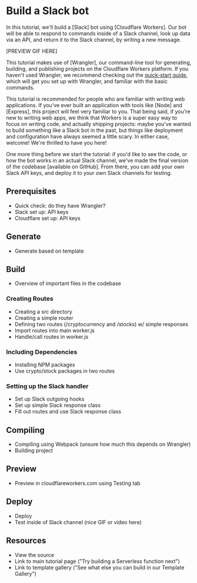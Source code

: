 # Build a Slack bot

In this tutorial, we'll build a [Slack] bot using [Cloudflare Workers]. Our bot will be able to respond to commands inside of a Slack channel, look up data via an API, and return it to the Slack channel, by writing a new message.

[PREVIEW GIF HERE]

This tutorial makes use of [Wrangler], our command-line tool for generating, building, and publishing projects on the Cloudflare Workers platform. If you haven't used Wrangler, we recommend checking out the [quick-start guide](../), which will get you set up with Wrangler, and familiar with the basic commands.

This tutorial is recommended for people who are familiar with writing web applications. If you've ever built an application with tools like [Node] and [Express], this project will feel very familiar to you. That being said, if you're new to writing web apps, we think that Workers is a super easy way to focus on writing code, and actually shipping projects: maybe you've wanted to build something like a Slack bot in the past, but things like deployment and configuration have always seemed a little scary. In either case, welcome! We're thrilled to have you here!

One more thing before we start the tutorial: if you'd like to see the code, or how the bot works in an actual Slack channel, we've made the final version of the codebase [available on GitHub]. From there, you can add your own Slack API keys, and deploy it to your own Slack channels for testing.

## Prerequisites

- Quick check: do they have Wrangler?
- Slack set up: API keys
- Cloudflare set up: API keys

## Generate

- Generate based on template

## Build

- Overview of important files in the codebase

### Creating Routes

- Creating a src directory
- Creating a simple router
- Defining two routes (/cryptocurrency and /stocks) w/ simple responses
- Import routes into main worker.js
- Handle/call routes in worker.js

### Including Dependencies

- Installing NPM packages
- Use crypto/stock packages in two routes

### Setting up the Slack handler

- Set up Slack outgoing hooks
- Set up simple Slack response class
- Fill out routes and use Slack response class

## Compiling

- Compiling using Webpack (unsure how much this depends on Wrangler)
- Building project

## Preview

- Preview in cloudflareworkers.com using Testing tab

## Deploy

- Deploy
- Test inside of Slack channel (nice GIF or video here)

## Resources

- View the source
- Link to main tutorial page ("Try building a Serverless function next")
- Link to template gallery ("See what else you can build in our Template Gallery")
